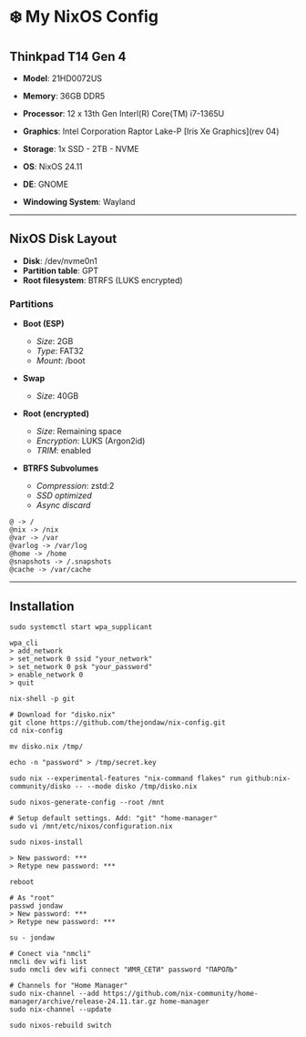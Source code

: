 # ❄️ My NixOS Config

## Thinkpad T14 Gen 4

- **Model**: 21HD0072US
- **Memory**: 36GB DDR5
- **Processor**: 12 x 13th Gen Interl(R) Core(TM) i7-1365U
- **Graphics**: Intel Corporation Raptor Lake-P [Iris Xe Graphics](rev 04)
- **Storage**: 1x SSD - 2TB - NVME

- **OS**: NixOS 24.11
- **DE**: GNOME
- **Windowing System**: Wayland

---

## NixOS Disk Layout

- **Disk**: /dev/nvme0n1
- **Partition table**: GPT
- **Root filesystem**: BTRFS (LUKS encrypted)

### Partitions

- **Boot (ESP)**
  - *Size*: 2GB
  - *Type*: FAT32
  - *Mount*: /boot

- **Swap**
  - *Size*: 40GB

- **Root (encrypted)**
  - *Size*: Remaining space
  - *Encryption*: LUKS (Argon2id)
  - *TRIM*: enabled

- **BTRFS Subvolumes**
  - *Compression*: zstd:2
  - *SSD optimized*
  - *Async discard*

```shell
@ -> /
@nix -> /nix
@var -> /var
@varlog -> /var/log
@home -> /home
@snapshots -> /.snapshots
@cache -> /var/cache
```

---

## Installation


```shell
sudo systemctl start wpa_supplicant

wpa_cli
> add_network
> set_network 0 ssid "your_network"
> set_network 0 psk "your_password"
> enable_network 0
> quit

nix-shell -p git

# Download for "disko.nix"
git clone https://github.com/thejondaw/nix-config.git
cd nix-config

mv disko.nix /tmp/

echo -n "password" > /tmp/secret.key

sudo nix --experimental-features "nix-command flakes" run github:nix-community/disko -- --mode disko /tmp/disko.nix

sudo nixos-generate-config --root /mnt

# Setup default settings. Add: "git" "home-manager"
sudo vi /mnt/etc/nixos/configuration.nix

sudo nixos-install

> New password: ***
> Retype new password: ***

reboot

# As "root"
passwd jondaw
> New password: ***
> Retype new password: ***

su - jondaw

# Conect via "nmcli"
nmcli dev wifi list
sudo nmcli dev wifi connect "ИМЯ_СЕТИ" password "ПАРОЛЬ"

# Channels for "Home Manager"
sudo nix-channel --add https://github.com/nix-community/home-manager/archive/release-24.11.tar.gz home-manager
sudo nix-channel --update

sudo nixos-rebuild switch
```
